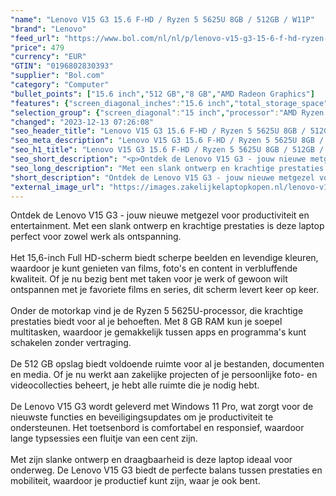 ```yaml
---
"name": "Lenovo V15 G3 15.6 F-HD / Ryzen 5 5625U 8GB / 512GB / W11P"
"brand": "Lenovo"
"feed_url": "https://www.bol.com/nl/nl/p/lenovo-v15-g3-15-6-f-hd-ryzen-5-5625u-8gb-512gb-w11p/9300000150429100"
"price": 479
"currency": "EUR"
"GTIN": "0196802830393"
"supplier": "Bol.com"
"category": "Computer"
"bullet_points": ["15.6 inch","512 GB","8 GB","AMD Radeon Graphics"]
"features": {"screen_diagonal_inches":"15.6 inch","total_storage_space":"512 GB","memory_size":"8 GB","graphics_card":"AMD Radeon Graphics"}
"selection_group": {"screen_diagonal":"15 inch","processor":"AMD Ryzen 5","changed_price_past_3_days":false}
"changed": "2023-12-13 07:26:08"
"seo_header_title": "Lenovo V15 G3 15.6 F-HD / Ryzen 5 5625U 8GB / 512GB / W11P"
"seo_meta_description": "Lenovo V15 G3 15.6 F-HD / Ryzen 5 5625U 8GB / 512GB / W11P"
"seo_h1_title": "Lenovo V15 G3 15.6 F-HD / Ryzen 5 5625U 8GB / 512GB / W11P"
"seo_short_description": "<p>Ontdek de Lenovo V15 G3 - jouw nieuwe metgezel voor productiviteit en entertainment."
"seo_long_description": "Met een slank ontwerp en krachtige prestaties is deze laptop perfect voor zowel werk als ontspanning. <br /><br />Het 15,6-inch Full HD-scherm biedt scherpe beelden en levendige kleuren, waardoor je kunt genieten van films, foto's en content in verbluffende kwaliteit. Of je nu bezig bent met taken voor je werk of gewoon wilt ontspannen met je favoriete films en series, dit scherm levert keer op keer. <br /><br />Onder de motorkap vind je de Ryzen 5 5625U-processor, die krachtige prestaties biedt voor al je behoeften. Met 8 GB RAM kun je soepel multitasken, waardoor je gemakkelijk tussen apps en programma's kunt schakelen zonder vertraging. <br /><br />De 512 GB opslag biedt voldoende ruimte voor al je bestanden, documenten en media. Of je nu werkt aan zakelijke projecten of je persoonlijke foto- en videocollecties beheert, je hebt alle ruimte die je nodig hebt. <br /><br />De Lenovo V15 G3 wordt geleverd met Windows 11 Pro, wat zorgt voor de nieuwste functies en beveiligingsupdates om je productiviteit te ondersteunen. Het toetsenbord is comfortabel en responsief, waardoor lange typsessies een fluitje van een cent zijn. <br /><br />Met zijn slanke ontwerp en draagbaarheid is deze laptop ideaal voor onderweg. De Lenovo V15 G3 biedt de perfecte balans tussen prestaties en mobiliteit, waardoor je productief kunt zijn, waar je ook bent. </p>"
"short_description": "Ontdek de Lenovo V15 G3 - jouw nieuwe metgezel voor productiviteit en entertainment. Met een slank ontwerp en krachtige prestaties is deze laptop perfect voor zowel werk als ontspanning. Het 15,6-inch Full HD-scherm biedt scherpe beelden en levendige kleuren, waardoor je kunt genieten van films, foto's en content in verbluffende kwaliteit. Of je nu bezig bent met taken voor je werk of gewoon wilt ontspannen met je favoriete films en series, dit scherm levert keer op keer. Onder de motorkap vind je de Ryzen 5 5625U-processor, die krachtige prestaties biedt voor al je behoeften. Met 8 GB RAM kun je soepel multitasken, waardoor je gemakkelijk tussen apps en programma's kunt schakelen zonder vertraging. De 512 GB opslag biedt voldoende ruimte voor al je bestanden, documenten en media. Of je nu werkt aan zakelijke projecten of je persoonlijke foto- en videocollecties beheert, je hebt alle ruimte die je nodig hebt. De Lenovo V15 G3 wordt geleverd met Windows 11 Pro, wat zorgt voor de nieuwste functies en beveiligingsupdates om je productiviteit te ondersteunen. Het toetsenbord is comfortabel en responsief, waardoor lange typsessies een fluitje van een cent zijn. Met zijn slanke ontwerp en draagbaarheid is deze laptop ideaal voor onderweg. De Lenovo V15 G3 biedt de perfecte balans tussen prestaties en mobiliteit, waardoor je productief kunt zijn, waar je ook bent."
"external_image_url": "https://images.zakelijkelaptopkopen.nl/lenovo-v15-g3-15-6-f-hd-ryzen-5-5625u-8gb-512gb-w11p.webp"
---
```


<p>Ontdek de Lenovo V15 G3 - jouw nieuwe metgezel voor productiviteit en entertainment. Met een slank ontwerp en krachtige prestaties is deze laptop perfect voor zowel werk als ontspanning.<br /><br />Het 15,6-inch Full HD-scherm biedt scherpe beelden en levendige kleuren, waardoor je kunt genieten van films, foto's en content in verbluffende kwaliteit. Of je nu bezig bent met taken voor je werk of gewoon wilt ontspannen met je favoriete films en series, dit scherm levert keer op keer.<br /><br />Onder de motorkap vind je de Ryzen 5 5625U-processor, die krachtige prestaties biedt voor al je behoeften. Met 8 GB RAM kun je soepel multitasken, waardoor je gemakkelijk tussen apps en programma's kunt schakelen zonder vertraging.<br /><br />De 512 GB opslag biedt voldoende ruimte voor al je bestanden, documenten en media. Of je nu werkt aan zakelijke projecten of je persoonlijke foto- en videocollecties beheert, je hebt alle ruimte die je nodig hebt.<br /><br />De Lenovo V15 G3 wordt geleverd met Windows 11 Pro, wat zorgt voor de nieuwste functies en beveiligingsupdates om je productiviteit te ondersteunen. Het toetsenbord is comfortabel en responsief, waardoor lange typsessies een fluitje van een cent zijn.<br /><br />Met zijn slanke ontwerp en draagbaarheid is deze laptop ideaal voor onderweg. De Lenovo V15 G3 biedt de perfecte balans tussen prestaties en mobiliteit, waardoor je productief kunt zijn, waar je ook bent.</p>